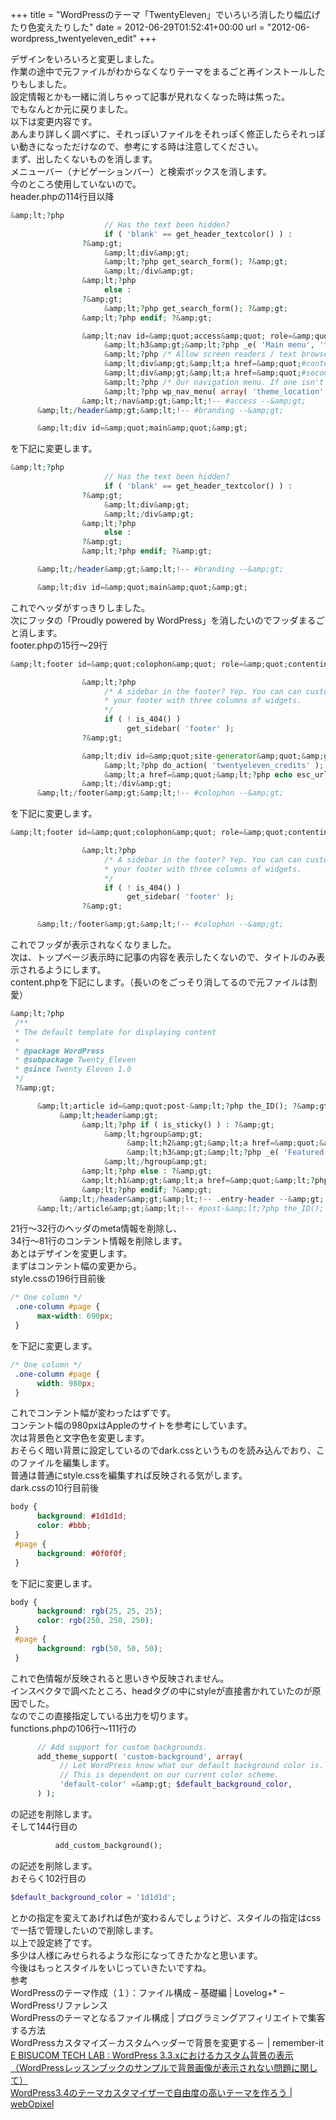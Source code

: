 +++
title = "WordPressのテーマ「TwentyEleven」でいろいろ消したり幅広げたり色変えたりした"
date = 2012-06-29T01:52:41+00:00
url = "2012-06-wordpress_twentyeleven_edit"
+++

<div>
  デザインをいろいろと変更しました。
</div>

<div>
  作業の途中で元ファイルがわからなくなりテーマをまるごと再インストールしたりもしました。
</div>

<div>
  設定情報とかも一緒に消しちゃって記事が見れなくなった時は焦った。
</div>

<div>
  でもなんとか元に戻りました。
</div>

<div>
  以下は変更内容です。
</div>

<div>
  あんまり詳しく調べずに、それっぽいファイルをそれっぽく修正したらそれっぽい動きになっただけなので、参考にする時は注意してください。
</div>

<div>
  まず、出したくないものを消します。
</div>

<div>
  メニューバー（ナビゲーションバー）と検索ボックスを消します。
</div>

<div>
  今のところ使用していないので。
</div>

<div>
  header.phpの114行目以降
</div>

```php
&amp;lt;?php
                     // Has the text been hidden?
                     if ( 'blank' == get_header_textcolor() ) :
                ?&amp;gt;
                     &amp;lt;div&amp;gt;
                     &amp;lt;?php get_search_form(); ?&amp;gt;
                     &amp;lt;/div&amp;gt;
                &amp;lt;?php
                     else :
                ?&amp;gt;
                     &amp;lt;?php get_search_form(); ?&amp;gt;
                &amp;lt;?php endif; ?&amp;gt;

                &amp;lt;nav id=&amp;quot;access&amp;quot; role=&amp;quot;navigation&amp;quot;&amp;gt;
                     &amp;lt;h3&amp;gt;&amp;lt;?php _e( 'Main menu', 'twentyeleven' ); ?&amp;gt;&amp;lt;/h3&amp;gt;
                     &amp;lt;?php /* Allow screen readers / text browsers to skip the navigation menu and get right to the good stuff. */ ?&amp;gt;
                     &amp;lt;div&amp;gt;&amp;lt;a href=&amp;quot;#content&amp;quot; title=&amp;quot;&amp;lt;?php esc_attr_e( 'Skip to primary content', 'twentyeleven' ); ?&amp;gt;&amp;quot;&amp;gt;&amp;lt;?php _e( 'Skip to primary content', 'twentyeleven' ); ?&amp;gt;&amp;lt;/a&amp;gt;&amp;lt;/div&amp;gt;
                     &amp;lt;div&amp;gt;&amp;lt;a href=&amp;quot;#secondary&amp;quot; title=&amp;quot;&amp;lt;?php esc_attr_e( 'Skip to secondary content', 'twentyeleven' ); ?&amp;gt;&amp;quot;&amp;gt;&amp;lt;?php _e( 'Skip to secondary content', 'twentyeleven' ); ?&amp;gt;&amp;lt;/a&amp;gt;&amp;lt;/div&amp;gt;
                     &amp;lt;?php /* Our navigation menu. If one isn't filled out, wp_nav_menu falls back to wp_page_menu. The menu assigned to the primary location is the one used. If one isn't assigned, the menu with the lowest ID is used. */ ?&amp;gt;
                     &amp;lt;?php wp_nav_menu( array( 'theme_location' =&amp;gt; 'primary' ) ); ?&amp;gt;
                &amp;lt;/nav&amp;gt;&amp;lt;!-- #access --&amp;gt;
      &amp;lt;/header&amp;gt;&amp;lt;!-- #branding --&amp;gt;

      &amp;lt;div id=&amp;quot;main&amp;quot;&amp;gt;
```

<div>
  を下記に変更します。
</div>

```php
&amp;lt;?php
                     // Has the text been hidden?
                     if ( 'blank' == get_header_textcolor() ) :
                ?&amp;gt;
                     &amp;lt;div&amp;gt;
                     &amp;lt;/div&amp;gt;
                &amp;lt;?php
                     else :
                ?&amp;gt;
                &amp;lt;?php endif; ?&amp;gt;

      &amp;lt;/header&amp;gt;&amp;lt;!-- #branding --&amp;gt;

      &amp;lt;div id=&amp;quot;main&amp;quot;&amp;gt;
```

<div>
  これでヘッダがすっきりしました。
</div>

<div>
  次にフッタの「Proudly powered by WordPress」を消したいのでフッダまるごと消します。
</div>

<div>
  footer.phpの15行～29行
</div>

```php
&amp;lt;footer id=&amp;quot;colophon&amp;quot; role=&amp;quot;contentinfo&amp;quot;&amp;gt;

                &amp;lt;?php
                     /* A sidebar in the footer? Yep. You can can customize
                     * your footer with three columns of widgets.
                     */
                     if ( ! is_404() )
                          get_sidebar( 'footer' );
                ?&amp;gt;

                &amp;lt;div id=&amp;quot;site-generator&amp;quot;&amp;gt;
                     &amp;lt;?php do_action( 'twentyeleven_credits' ); ?&amp;gt;
                     &amp;lt;a href=&amp;quot;&amp;lt;?php echo esc_url( __( 'http://wordpress.org/', 'twentyeleven' ) ); ?&amp;gt;&amp;quot; title=&amp;quot;&amp;lt;?php esc_attr_e( 'Semantic Personal Publishing Platform', 'twentyeleven' ); ?&amp;gt;&amp;quot; rel=&amp;quot;generator&amp;quot;&amp;gt;&amp;lt;?php printf( __( 'Proudly powered by %s', 'twentyeleven' ), 'WordPress' ); ?&amp;gt;&amp;lt;/a&amp;gt;
                &amp;lt;/div&amp;gt;
      &amp;lt;/footer&amp;gt;&amp;lt;!-- #colophon --&amp;gt;
```

<div>
  を下記に変更します。
</div>

```php
&amp;lt;footer id=&amp;quot;colophon&amp;quot; role=&amp;quot;contentinfo&amp;quot;&amp;gt;

                &amp;lt;?php
                     /* A sidebar in the footer? Yep. You can can customize
                     * your footer with three columns of widgets.
                     */
                     if ( ! is_404() )
                          get_sidebar( 'footer' );
                ?&amp;gt;

      &amp;lt;/footer&amp;gt;&amp;lt;!-- #colophon --&amp;gt;
```

<div>
  これでフッダが表示されなくなりました。
</div>

<div>
  次は、トップページ表示時に記事の内容を表示したくないので、タイトルのみ表示されるようにします。
</div>

<div>
  content.phpを下記にします。（長いのをごっそり消してるので元ファイルは割愛）
</div>

```php
&amp;lt;?php
 /**
 * The default template for displaying content
 *
 * @package WordPress
 * @subpackage Twenty_Eleven
 * @since Twenty Eleven 1.0
 */
 ?&amp;gt;

      &amp;lt;article id=&amp;quot;post-&amp;lt;?php the_ID(); ?&amp;gt;&amp;quot; &amp;lt;?php post_class(); ?&amp;gt;&amp;gt;
           &amp;lt;header&amp;gt;
                &amp;lt;?php if ( is_sticky() ) : ?&amp;gt;
                     &amp;lt;hgroup&amp;gt;
                          &amp;lt;h2&amp;gt;&amp;lt;a href=&amp;quot;&amp;lt;?php the_permalink(); ?&amp;gt;&amp;quot; title=&amp;quot;&amp;lt;?php printf( esc_attr__( 'Permalink to %s', 'twentyeleven' ), the_title_attribute( 'echo=0' ) ); ?&amp;gt;&amp;quot; rel=&amp;quot;bookmark&amp;quot;&amp;gt;&amp;lt;?php the_title(); ?&amp;gt;&amp;lt;/a&amp;gt;&amp;lt;/h2&amp;gt;
                          &amp;lt;h3&amp;gt;&amp;lt;?php _e( 'Featured', 'twentyeleven' ); ?&amp;gt;&amp;lt;/h3&amp;gt;
                     &amp;lt;/hgroup&amp;gt;
                &amp;lt;?php else : ?&amp;gt;
                &amp;lt;h1&amp;gt;&amp;lt;a href=&amp;quot;&amp;lt;?php the_permalink(); ?&amp;gt;&amp;quot; title=&amp;quot;&amp;lt;?php printf( esc_attr__( 'Permalink to %s', 'twentyeleven' ), the_title_attribute( 'echo=0' ) ); ?&amp;gt;&amp;quot; rel=&amp;quot;bookmark&amp;quot;&amp;gt;&amp;lt;?php the_title(); ?&amp;gt;&amp;lt;/a&amp;gt;&amp;lt;/h1&amp;gt;
                &amp;lt;?php endif; ?&amp;gt;
           &amp;lt;/header&amp;gt;&amp;lt;!-- .entry-header --&amp;gt;
      &amp;lt;/article&amp;gt;&amp;lt;!-- #post-&amp;lt;?php the_ID(); ?&amp;gt; --&amp;gt;
```

<div>
  21行～32行のヘッダのmeta情報を削除し、
</div>

<div>
  34行～81行のコンテント情報を削除します。
</div>

<div>
  あとはデザインを変更します。
</div>

<div>
  まずはコンテント幅の変更から。
</div>

<div>
  style.cssの196行目前後
</div>

```css
/* One column */
 .one-column #page {
      max-width: 690px;
 }
```

<div>
  を下記に変更します。
</div>

```css
/* One column */
 .one-column #page {
      width: 980px;
 }
```

<div>
  これでコンテント幅が変わったはずです。
</div>

<div>
  コンテント幅の980pxはAppleのサイトを参考にしています。
</div>

<div>
  次は背景色と文字色を変更します。
</div>

<div>
  おそらく暗い背景に設定しているのでdark.cssというものを読み込んでおり、このファイルを編集します。
</div>

<div>
  普通は普通にstyle.cssを編集すれば反映される気がします。
</div>

<div>
  dark.cssの10行目前後
</div>

```css
body {
      background: #1d1d1d;
      color: #bbb;
 }
 #page {
      background: #0f0f0f;
 }
```

<div>
  を下記に変更します。
</div>

```css
body {
      background: rgb(25, 25, 25);
      color: rgb(250, 250, 250);
 }
 #page {
      background: rgb(50, 50, 50);
 }
```

<div>
  これで色情報が反映されると思いきや反映されません。
</div>

<div>
  インスペクタで調べたところ、headタグの中にstyleが直接書かれていたのが原因でした。
</div>

<div>
  なのでこの直接指定している出力を切ります。
</div>

<div>
  functions.phpの106行～111行の
</div>

```php
      // Add support for custom backgrounds.
      add_theme_support( 'custom-background', array(
           // Let WordPress know what our default background color is.
           // This is dependent on our current color scheme.
           'default-color' =&amp;gt; $default_background_color,
      ) );
```

<div>
  の記述を削除します。
</div>

<div>
  そして144行目の
</div>

```php
          add_custom_background();
```

<div>
  の記述を削除します。
</div>

<div>
  おそらく102行目の
</div>

```php
$default_background_color = '1d1d1d';
```

<div>
  とかの指定を変えてあげれば色が変わるんでしょうけど、スタイルの指定はcssで一括で管理したいので削除します。
</div>

<div>
  以上で設定終了です。
</div>

<div>
  多少は人様にみせられるような形になってきたかなと思います。
</div>

<div>
  今後はもっとスタイルをいじっていきたいですね。
</div>

<div>
  参考
</div>

<div>
  WordPressのテーマ作成（１）：ファイル構成 &#8211; 基礎編 | Lovelog+* &#8211; WordPressリファレンス
</div>

<div>
  WordPressのテーマとなるファイル構成 | プログラミングアフィリエイトで集客する方法
</div>

<div>
  WordPressカスタマイズ－カスタムヘッダーで背景を変更する－ | remember-it
</div>

<div>
  <a title="E BISUCOM TECH LAB : WordPress 3.3.xにおけるカスタム背景の表示 （WordPressレッスンブックのサンプルで背景画像が表示されない問題に関して）" href="http://ebisu.com/memo/custom_background/" target="_blank">E BISUCOM TECH LAB : WordPress 3.3.xにおけるカスタム背景の表示 （WordPressレッスンブックのサンプルで背景画像が表示されない問題に関して）</a>
</div>

<div>
  <a title="WordPress3.4のテーマカスタマイザーで自由度の高いテーマを作ろう | webOpixel" href="http://www.webopixel.net/wordpress/586.html" target="_blank">WordPress3.4のテーマカスタマイザーで自由度の高いテーマを作ろう | webOpixel</a>
</div>